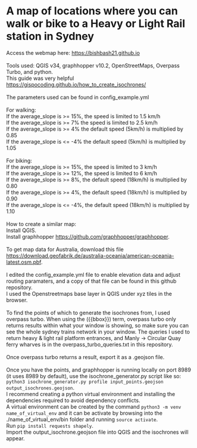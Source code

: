 # A map of locations where you can walk or bike to a Heavy or Light Rail station in Sydney
Access the webmap here: https://bishbash21.github.io <br>
<br>
Tools used: QGIS v34, graphhopper v10.2, OpenStreetMaps, Overpass Turbo, and python.<br>
This guide was very helpful https://gispocoding.github.io/how_to_create_isochrones/<br>
<br>
The parameters used can be found in config_example.yml<br>
<br>
For walking: <br>
If the average_slope is >= 15%, the speed is limited to 1.5 km/h <br>
If the average_slope is >=  7% the speed is limited to 2.5 km/h <br>
If the average_slope is >=  4% the default speed (5km/h) is multiplied by 0.85 <br>
If the average_slope is <= -4% the default speed (5km/h) is multiplied by 1.05 <br>
<br>
For biking: <br>
If the average_slope is >= 15%, the speed is limited to 3 km/h <br>
If the average_slope is >= 12%, the speed is limited to 6 km/h <br>
If the average_slope is >= 8%, the default speed (18km/h) is multiplied by 0.80 <br>
If the average_slope is >= 4%, the default speed (18km/h) is multiplied by 0.90 <br>
If the average_slope is <= -4%, the default speed (18km/h) is multiplied by 1.10 <br>
<br>
How to create a similar map: <br>
Install QGIS. <br>
Install graphhopper https://github.com/graphhopper/graphhopper. <br>
<br>
To get map data for Australia, download this file https://download.geofabrik.de/australia-oceania/american-oceania-latest.osm.pbf. <br>
<br>
I edited the config_example.yml file to enable elevation data and adjust routing paramaters, and a copy of that file can be found in this github repository. <br>
I used the Openstreetmaps base layer in QGIS under xyz tiles in the browser. <br>
<br>
To find the points of which to generate the isochrones from, I used overpass turbo. When using the ({{bbox}}) term, overpass turbo only returns results within what your window is showing, so make sure you can see the whole sydney trains network in your window. The queries I used to return heavy & light rail platform entrances, and Manly -> Circular Quay ferry wharves is in the overpass_turbo_queries.txt in this repository. <br>
<br>
Once overpass turbo returns a result, export it as a .geojson file. <br>
<br>
Once you have the points, and graphhopper is running locally on port 8989 (it uses 8989 by default), use the isochrone_generator.py script like so: <br>
```python3 isochrone_generator.py profile input_points.geojson output_isochrones.geojson```. <br>
I recommend creating a python virtual environment and installing the dependencies required to avoid dependency conflicts. <br>
A virtual environment can be created by the command ```python3 -m venv name_of_virtual_env``` and it can be activate by browsing into the ./name_of_virtual_env/bin folder and running ```source activate```. <br> 
Run ```pip install requests shapely```. <br>
Import the output_isochrone.geojson file into QGIS and the isochrones will appear. 
